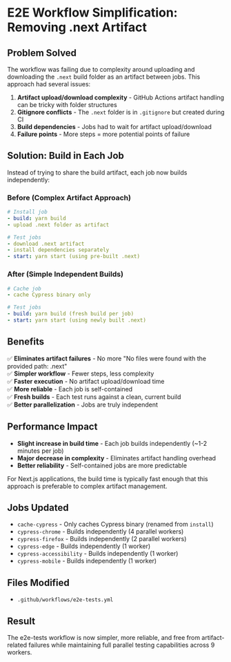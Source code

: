 # E2E Workflow Simplification: Removing .next Artifact

## Problem Solved
The workflow was failing due to complexity around uploading and downloading the `.next` build folder as an artifact between jobs. This approach had several issues:

1. **Artifact upload/download complexity** - GitHub Actions artifact handling can be tricky with folder structures
2. **Gitignore conflicts** - The `.next` folder is in `.gitignore` but created during CI
3. **Build dependencies** - Jobs had to wait for artifact upload/download
4. **Failure points** - More steps = more potential points of failure

## Solution: Build in Each Job
Instead of trying to share the build artifact, each job now builds independently:

### Before (Complex Artifact Approach)
```yaml
# Install job
- build: yarn build
- upload .next folder as artifact

# Test jobs  
- download .next artifact
- install dependencies separately
- start: yarn start (using pre-built .next)
```

### After (Simple Independent Builds)
```yaml
# Cache job
- cache Cypress binary only

# Test jobs
- build: yarn build (fresh build per job)
- start: yarn start (using newly built .next)
```

## Benefits
✅ **Eliminates artifact failures** - No more "No files were found with the provided path: .next"  
✅ **Simpler workflow** - Fewer steps, less complexity  
✅ **Faster execution** - No artifact upload/download time  
✅ **More reliable** - Each job is self-contained  
✅ **Fresh builds** - Each test runs against a clean, current build  
✅ **Better parallelization** - Jobs are truly independent  

## Performance Impact
- **Slight increase in build time** - Each job builds independently (~1-2 minutes per job)
- **Major decrease in complexity** - Eliminates artifact handling overhead
- **Better reliability** - Self-contained jobs are more predictable

For Next.js applications, the build time is typically fast enough that this approach is preferable to complex artifact management.

## Jobs Updated
- `cache-cypress` - Only caches Cypress binary (renamed from `install`)
- `cypress-chrome` - Builds independently (4 parallel workers)
- `cypress-firefox` - Builds independently (2 parallel workers)  
- `cypress-edge` - Builds independently (1 worker)
- `cypress-accessibility` - Builds independently (1 worker)
- `cypress-mobile` - Builds independently (1 worker)

## Files Modified
- `.github/workflows/e2e-tests.yml`

## Result
The e2e-tests workflow is now simpler, more reliable, and free from artifact-related failures while maintaining full parallel testing capabilities across 9 workers.
